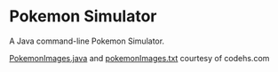 # Pokemon Simulator

A Java command-line Pokemon Simulator.

[PokemonImages.java](PokemonImages.java) and [pokemonImages.txt](pokemonImages.txt) courtesy of codehs.com
